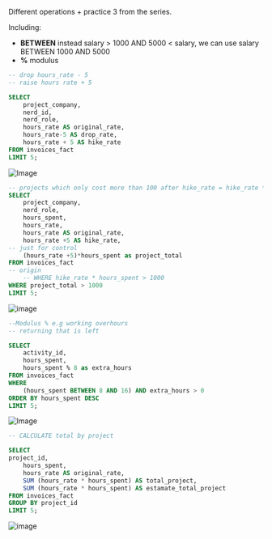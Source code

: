 Different operations + practice 3 from the series.

Including:
- **BETWEEN** instead salary > 1000 AND 5000 < salary, we can use salary BETWEEN 1000 AND 5000
- **%** modulus

```sql
-- drop hours_rate - 5
-- raise hours rate + 5

SELECT 
    project_company, 
    nerd_id, 
    nerd_role, 
    hours_rate AS original_rate,
    hours_rate-5 AS drop_rate,
    hours_rate + 5 AS hike_rate
FROM invoices_fact
LIMIT 5;
```


![Image](https://github.com/user-attachments/assets/425d7b74-13b5-422c-aa03-dfdaf1406d65)





```sql
-- projects which only cost more than 100 after hike_rate = hike_rate * hours_spent
SELECT 
    project_company, 
    nerd_role,
    hours_spent,
    hours_rate,
    hours_rate AS original_rate,
    hours_rate +5 AS hike_rate,
-- just for control 
	(hours_rate +5)*hours_spent as project_total
FROM invoices_fact
-- origin
	-- WHERE hike_rate * hours_spent > 1000
WHERE project_total > 1000
LIMIT 5;
```

![image](https://github.com/user-attachments/assets/f1baf15e-ccc2-4583-9f14-8d0a7f2ca69b)







```sql
--Modulus % e.g working overhours
-- returning that is left

SELECT
    activity_id,
    hours_spent,
    hours_spent % 8 as extra_hours
FROM invoices_fact
WHERE
	(hours_spent BETWEEN 8 AND 16) AND extra_hours > 0 
ORDER BY hours_spent DESC
LIMIT 5;

```

![Image](https://github.com/user-attachments/assets/f41ebb5b-2a51-474b-9144-5e0b8ffc1911)



```sql
-- CALCULATE total by project

SELECT 
project_id, 
    hours_spent,
    hours_rate AS original_rate,
    SUM (hours_rate * hours_spent) AS total_project,
    SUM (hours_rate * hours_spent) AS estamate_total_project
FROM invoices_fact
GROUP BY project_id
LIMIT 5;

```

![image](https://github.com/user-attachments/assets/c67f71d8-e6bb-4ef7-bf54-354eb715b735)
